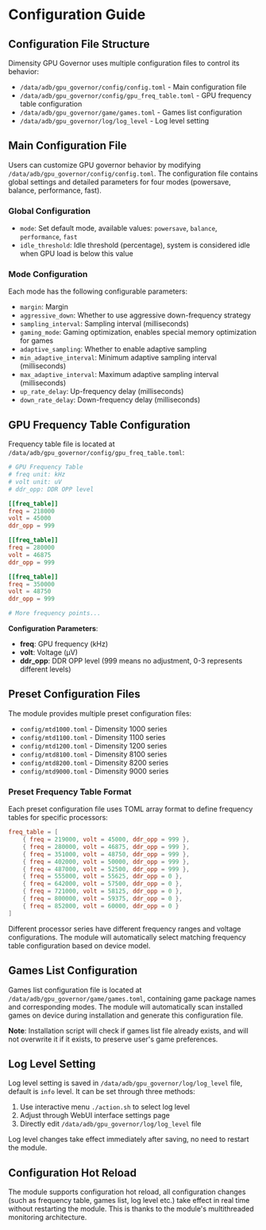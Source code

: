 # Configuration Guide

## Configuration File Structure

Dimensity GPU Governor uses multiple configuration files to control its behavior:

- `/data/adb/gpu_governor/config/config.toml` - Main configuration file
- `/data/adb/gpu_governor/config/gpu_freq_table.toml` - GPU frequency table configuration
- `/data/adb/gpu_governor/game/games.toml` - Games list configuration
- `/data/adb/gpu_governor/log/log_level` - Log level setting

## Main Configuration File

Users can customize GPU governor behavior by modifying `/data/adb/gpu_governor/config/config.toml`. The configuration file contains global settings and detailed parameters for four modes (powersave, balance, performance, fast).

### Global Configuration

- `mode`: Set default mode, available values: `powersave`, `balance`, `performance`, `fast`
- `idle_threshold`: Idle threshold (percentage), system is considered idle when GPU load is below this value

### Mode Configuration

Each mode has the following configurable parameters:

- `margin`: Margin
- `aggressive_down`: Whether to use aggressive down-frequency strategy
- `sampling_interval`: Sampling interval (milliseconds)
- `gaming_mode`: Gaming optimization, enables special memory optimization for games
- `adaptive_sampling`: Whether to enable adaptive sampling
- `min_adaptive_interval`: Minimum adaptive sampling interval (milliseconds)
- `max_adaptive_interval`: Maximum adaptive sampling interval (milliseconds)
- `up_rate_delay`: Up-frequency delay (milliseconds)
- `down_rate_delay`: Down-frequency delay (milliseconds)

## GPU Frequency Table Configuration

Frequency table file is located at `/data/adb/gpu_governor/config/gpu_freq_table.toml`:

```toml
# GPU Frequency Table
# freq unit: kHz
# volt unit: uV
# ddr_opp: DDR OPP level

[[freq_table]]
freq = 218000
volt = 45000
ddr_opp = 999

[[freq_table]]
freq = 280000
volt = 46875
ddr_opp = 999

[[freq_table]]
freq = 350000
volt = 48750
ddr_opp = 999

# More frequency points...
```

**Configuration Parameters**:

- **freq**: GPU frequency (kHz)
- **volt**: Voltage (μV)
- **ddr_opp**: DDR OPP level (999 means no adjustment, 0-3 represents different levels)

## Preset Configuration Files

The module provides multiple preset configuration files:

- `config/mtd1000.toml` - Dimensity 1000 series
- `config/mtd1100.toml` - Dimensity 1100 series
- `config/mtd1200.toml` - Dimensity 1200 series
- `config/mtd8100.toml` - Dimensity 8100 series
- `config/mtd8200.toml` - Dimensity 8200 series
- `config/mtd9000.toml` - Dimensity 9000 series

### Preset Frequency Table Format

Each preset configuration file uses TOML array format to define frequency tables for specific processors:

```toml
freq_table = [
    { freq = 219000, volt = 45000, ddr_opp = 999 },
    { freq = 280000, volt = 46875, ddr_opp = 999 },
    { freq = 351000, volt = 48750, ddr_opp = 999 },
    { freq = 402000, volt = 50000, ddr_opp = 999 },
    { freq = 487000, volt = 52500, ddr_opp = 999 },
    { freq = 555000, volt = 55625, ddr_opp = 0 },
    { freq = 642000, volt = 57500, ddr_opp = 0 },
    { freq = 721000, volt = 58125, ddr_opp = 0 },
    { freq = 800000, volt = 59375, ddr_opp = 0 },
    { freq = 852000, volt = 60000, ddr_opp = 0 }
]
```

Different processor series have different frequency ranges and voltage configurations. The module will automatically select matching frequency table configuration based on device model.

## Games List Configuration

Games list configuration file is located at `/data/adb/gpu_governor/game/games.toml`, containing game package names and corresponding modes. The module will automatically scan installed games on device during installation and generate this configuration file.

**Note**: Installation script will check if games list file already exists, and will not overwrite it if it exists, to preserve user's game preferences.

## Log Level Setting

Log level setting is saved in `/data/adb/gpu_governor/log/log_level` file, default is `info` level. It can be set through three methods:

1. Use interactive menu `./action.sh` to select log level
2. Adjust through WebUI interface settings page
3. Directly edit `/data/adb/gpu_governor/log/log_level` file

Log level changes take effect immediately after saving, no need to restart the module.

## Configuration Hot Reload

The module supports configuration hot reload, all configuration changes (such as frequency table, games list, log level etc.) take effect in real time without restarting the module. This is thanks to the module's multithreaded monitoring architecture.